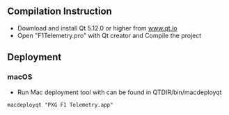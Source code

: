 
## Compilation Instruction

- Download and install Qt 5.12.0 or higher from www.qt.io
- Open "F1Telemetry.pro" with Qt creator and Compile the project


## Deployment

### macOS

- Run Mac deployment tool with can be found in QTDIR/bin/macdeployqt
```
macdeployqt "PXG F1 Telemetry.app"
```
